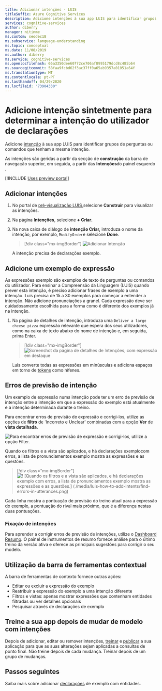 ```yaml
---
title: Adicionar intenções - LUIS
titleSuffix: Azure Cognitive Services
description: Adicione intenções à sua app LUIS para identificar grupos de perguntas ou comandos que tenham as mesmas intenções.
services: cognitive-services
author: diberry
manager: nitinme
ms.custom: seodec18
ms.subservice: language-understanding
ms.topic: conceptual
ms.date: 11/08/2019
ms.author: diberry
ms.service: cognitive-services
ms.openlocfilehash: 66a3350dee60772ce706af8995179dcd8c485b64
ms.sourcegitcommit: 58faa9fcbd62f3ac37ff0a65ab9357a01051a64f
ms.translationtype: MT
ms.contentlocale: pt-PT
ms.lasthandoff: 04/29/2020
ms.locfileid: "73904330"
---
```

# <a name="add-intents-to-determine-user-intention-of-utterances"></a>Adicione intenção sintetmente para determinar a intenção do utilizador de declarações

Adicione [intenção](luis-concept-intent.md) à sua app LUIS para identificar grupos de perguntas ou comandos que tenham a mesma intenção. 

As intenções são geridas a partir da secção de **construção** da barra de navegação superior, em seguida, a partir das **Intenções**do painel esquerdo . 

[!INCLUDE [Uses preview portal](includes/uses-portal-preview.md)]

## <a name="add-intent"></a>Adicionar intenções

1. No portal de [pré-visualização LUIS,](https://preview.luis.ai)selecione **Construir** para visualizar as intenções. 
1. Na página **Intenções,** selecione **+ Criar**.
1. Na nova caixa de diálogo de **intenção Criar,** introduza o nome da intenção, por exemplo, `ModifyOrder`e selecione **Done**.

    > [!div class="mx-imgBorder"]
    > ![Adicionar Intenção](./media/luis-how-to-add-intents/Addintent-dialogbox.png)

    A intenção precisa de declarações exemplo.

## <a name="add-an-example-utterance"></a>Adicione um exemplo de expressão

As expressões exemplo são exemplos de texto de perguntas ou comandos do utilizador. Para ensinar a Compreensão da Linguagem (LUIS) quando prever esta intenção, é preciso adicionar frases de exemplo a uma intenção. Luis precisa de 15 a 30 exemplos para começar a entender a intenção. Não adicione pronunciações a granel. Cada expressão deve ser cuidadosamente escolhida para a forma como é diferente dos exemplos já na intenção. 

1. Na página de detalhes de intenção, introduza uma `Deliver a large cheese pizza` expressão relevante que espera dos seus utilizadores, como na caixa de texto abaixo do nome de intenção e, em seguida, prima Enter.
 
    > [!div class="mx-imgBorder"]
    > ![Screenshot da página de detalhes de Intenções, com expressão em destaque](./media/luis-how-to-add-intents/add-new-utterance-to-intent.png) 

    Luis converte todas as expressões em minúsculas e adiciona espaços em torno de [tokens](luis-language-support.md#tokenization) como hífenes.

<a name="#intent-prediction-discrepancy-errors"></a>

## <a name="intent-prediction-errors"></a>Erros de previsão de intenção 

Um exemplo de expressão numa intenção pode ter um erro de previsão de intenção entre a intenção em que a expressão do exemplo está atualmente e a intenção determinada durante o treino. 

Para encontrar erros de previsão de expressão e corrigi-los, utilize as opções de **filtro** de 'Incorreto e Unclear' combinadas com a opção **Ver** de **vista detalhada**. 

![Para encontrar erros de previsão de expressão e corrigi-los, utilize a opção Filter.](./media/luis-how-to-add-intents/find-intent-prediction-errors.png)

Quando os filtros e a vista são aplicados, e há declarações exemplocom erros, a lista de pronunciamentos exemplo mostra as expressões e as questões.

> [!div class="mx-imgBorder"]
> ![! [Quando os filtros e a vista são aplicados, e há declarações exemplo com erros, a lista de pronunciamentos exemplo mostra as expressões e as questões.] (./media/luis-how-to-add-intents/find-errors-in-utterances.png)](./media/luis-how-to-add-intents/find-errors-in-utterances.png#lightbox)

Cada linha mostra a pontuação de previsão do treino atual para a expressão do exemplo, a pontuação do rival mais próximo, que é a diferença nestas duas pontuações. 

### <a name="fixing-intents"></a>Fixação de intenções

Para aprender a corrigir erros de previsão de intenções, utilize o [Dashboard Resumo](luis-how-to-use-dashboard.md). O painel de instrumentos de resumo fornece análise para o último treino da versão ativa e oferece as principais sugestões para corrigir o seu modelo.  

## <a name="using-the-contextual-toolbar"></a>Utilização da barra de ferramentas contextual

A barra de ferramentas de contexto fornece outras ações:

* Editar ou excluir a expressão do exemplo
* Reatribuir a expressão do exemplo a uma intenção diferente
* Filtros e vistas: apenas mostrar expressões que contenham entidades filtradas ou ver detalhes opcionais
* Pesquisar através de declarações de exemplo

## <a name="train-your-app-after-changing-model-with-intents"></a>Treine a sua app depois de mudar de modelo com intenções

Depois de adicionar, editar ou remover intenções, [treinar](luis-how-to-train.md) e [publicar](luis-how-to-publish-app.md) a sua aplicação para que as suas alterações sejam aplicadas a consultas de ponto final. Não treine depois de cada mudança. Treinar depois de um grupo de mudanças. 

## <a name="next-steps"></a>Passos seguintes

Saiba mais sobre adicionar [declarações](luis-how-to-add-example-utterances.md) de exemplo com entidades. 
